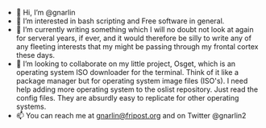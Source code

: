 - 👋 Hi, I’m @gnarlin
- 👀 I’m interested in bash scripting and Free software in general.
- 🌱 I’m currently writing something which I will no doubt not look at again for serveral years, if ever, and it would therefore be silly to write any of any fleeting interests that my might be passing through my frontal cortex these days.
- 💞️ I’m looking to collaborate on my little project, Osget, which is an operating system ISO downloader for the terminal. Think of it like a package manager but for operating system image files (ISO's). I need help adding more operating system to the oslist repository. Just read the config files. They are absurdly easy to replicate for other operating systems.
- 📫 You can reach me at gnarlin@fripost.org and on Twitter @gnarlin2

<!---
gnarlin/gnarlin is a ✨ special ✨ repository because its `README.md` (this file) appears on your GitHub profile.
You can click the Preview link to take a look at your changes.
--->
